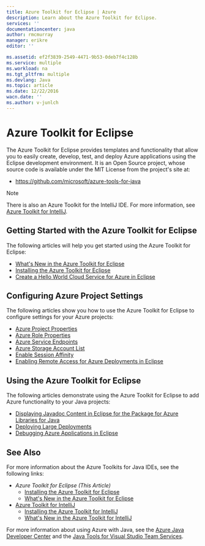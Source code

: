 ```yaml
---
title: Azure Toolkit for Eclipse | Azure
description: Learn about the Azure Toolkit for Eclipse.
services: ''
documentationcenter: java
author: rmcmurray
manager: erikre
editor: ''

ms.assetid: ef2f3839-2549-4471-9b53-0deb7f4c128b
ms.service: multiple
ms.workload: na
ms.tgt_pltfrm: multiple
ms.devlang: Java
ms.topic: article
ms.date: 12/22/2016
wacn.date: ''
ms.author: v-junlch
---
```


<!-- Legacy MSDN URL = https://msdn.microsoft.com/zh-cn/library/azure/hh694271.aspx -->

# Azure Toolkit for Eclipse
The Azure Toolkit for Eclipse provides templates and functionality that allow you to easily create, develop, test, and deploy Azure applications using the Eclipse development environment. It is an Open Source project, whose source code is available under the MIT License from the project's site at:

- <https://github.com/microsoft/azure-tools-for-java>

> [!NOTE]
> There is also an Azure Toolkit for the IntelliJ IDE. For more information, see [Azure Toolkit for IntelliJ].
> 
> 

## Getting Started with the Azure Toolkit for Eclipse
The following articles will help you get started using the Azure Toolkit for Eclipse:

- [What's New in the Azure Toolkit for Eclipse]
- [Installing the Azure Toolkit for Eclipse]
- [Create a Hello World Cloud Service for Azure in Eclipse]

## Configuring Azure Project Settings
The following articles show you how to use the Azure Toolkit for Eclipse to configure settings for your Azure projects:

- [Azure Project Properties]
- [Azure Role Properties]
- [Azure Service Endpoints]
- [Azure Storage Account List]
- [Enable Session Affinity]
- [Enabling Remote Access for Azure Deployments in Eclipse]

## Using the Azure Toolkit for Eclipse
The following articles demonstrate using the Azure Toolkit for Eclipse to add Azure functionality to your Java projects:

- [Displaying Javadoc Content in Eclipse for the Package for Azure Libraries for Java]
- [Deploying Large Deployments]
- [Debugging Azure Applications in Eclipse]

## See Also
For more information about the Azure Toolkits for Java IDEs, see the following links:

- *Azure Toolkit for Eclipse (This Article)*
  - [Installing the Azure Toolkit for Eclipse]
  - [What's New in the Azure Toolkit for Eclipse]
- [Azure Toolkit for IntelliJ]
  - [Installing the Azure Toolkit for IntelliJ]
  - [What's New in the Azure Toolkit for IntelliJ]

For more information about using Azure with Java, see the [Azure Java Developer Center] and the [Java Tools for Visual Studio Team Services].

<!-- URL List -->

[Azure Toolkit for Eclipse]:./azure-toolkit-for-eclipse.md
[Azure Toolkit for IntelliJ]:./azure-toolkit-for-intellij.md
[Installing the Azure Toolkit for Eclipse]:./azure-toolkit-for-eclipse-installation.md
[Installing the Azure Toolkit for IntelliJ]:./azure-toolkit-for-intellij-installation.md
[What's New in the Azure Toolkit for Eclipse]:./azure-toolkit-for-eclipse-whats-new.md
[What's New in the Azure Toolkit for IntelliJ]:./azure-toolkit-for-intellij-whats-new.md

[Azure Java Developer Center]: https://azure.microsoft.com/develop/java/
[Java Tools for Visual Studio Team Services]: https://java.visualstudio.com/

[Azure Project Properties]:./azure-toolkit-for-eclipse-azure-project-properties.md
[Azure Role Properties]:./azure-toolkit-for-eclipse-azure-role-properties.md
[Azure Service Endpoints]:./azure-toolkit-for-eclipse-azure-service-endpoints.md
[Azure Storage Account List]:./azure-toolkit-for-eclipse-azure-storage-account-list.md
[Create a Hello World Cloud Service for Azure in Eclipse]:./azure-toolkit-for-eclipse-creating-a-hello-world-application.md
[Debugging Azure Applications in Eclipse]:./azure-toolkit-for-eclipse-debugging-azure-applications.md
[Deploying Large Deployments]:./azure-toolkit-for-eclipse-deploying-large-deployments.md
[Displaying Javadoc Content in Eclipse for the Package for Azure Libraries for Java]:./azure-toolkit-for-eclipse-displaying-javadoc-content-for-azure-libraries.md
[Enabling Remote Access for Azure Deployments in Eclipse]:./azure-toolkit-for-eclipse-enabling-remote-access-for-azure-deployments.md
[Enable Session Affinity]:./azure-toolkit-for-eclipse-enable-session-affinity.md
[How to Authenticate Web Users with Azure Access Control Service Using Eclipse]:./active-directory/active-directory-java-authenticate-users-access-control-eclipse.md

<!-- [How to Maintain Session Data with Session Affinity]: /develop/java/ -->
<!-- [How to Use Co-located Caching]: http://go.microsoft.com/fwlink/?LinkID=699542 -->
<!-- [How to Use Dedicated Caching]: http://go.microsoft.com/fwlink/?LinkID=699543 -->
<!-- [How to Use JMS with AMQP 1.0 in Azure with Eclipse]: http://go.microsoft.com/fwlink/?LinkID=699544 -->
<!-- [How to Use SSL Offloading]: http://go.microsoft.com/fwlink/?LinkID=699545 -->
<!-- [SSL Offloading]: http://go.microsoft.com/fwlink/?LinkID=699549 -->
<!-- [Using the Azure Service Runtime Library in JSP]: http://go.microsoft.com/fwlink/?LinkID=699551 -->